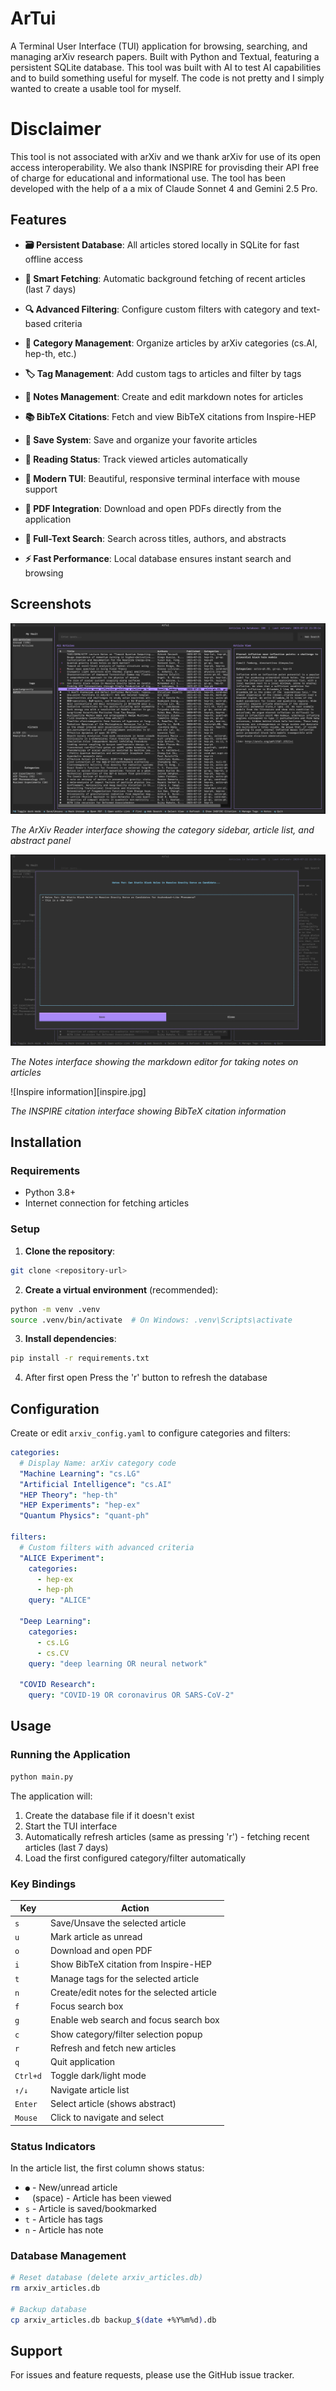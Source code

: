 # ArTui

A Terminal User Interface (TUI) application for browsing, searching, and managing arXiv research papers. Built with Python and Textual, featuring a persistent SQLite database. This tool was built with AI to test AI capabilities and to build something useful for myself. The code is not pretty and I simply wanted to create a usable tool for myself. 

# Disclaimer
This tool is not associated with arXiv and we thank arXiv for use of its open access interoperability. We also thank INSPIRE for provisding their API free of charge for educational and informational use. The tool has been developed with the help of a a mix of Claude Sonnet 4 and Gemini 2.5 Pro.
## Features

- **🗃️ Persistent Database**: All articles stored locally in SQLite for fast offline access
- **🚀 Smart Fetching**: Automatic background fetching of recent articles (last 7 days)
- **🔍 Advanced Filtering**: Configure custom filters with category and text-based criteria
- **📁 Category Management**: Organize articles by arXiv categories (cs.AI, hep-th, etc.)
- **🏷️ Tag Management**: Add custom tags to articles and filter by tags
- **📝 Notes Management**: Create and edit markdown notes for articles
- **📚 BibTeX Citations**: Fetch and view BibTeX citations from Inspire-HEP
- **💾 Save System**: Save and organize your favorite articles
- **📖 Reading Status**: Track viewed articles automatically
- **📱 Modern TUI**: Beautiful, responsive terminal interface with mouse support
- **📄 PDF Integration**: Download and open PDFs directly from the application
- **🔎 Full-Text Search**: Search across titles, authors, and abstracts

- **⚡ Fast Performance**: Local database ensures instant search and browsing

## Screenshots

![ArXiv Reader Screenshot](mainscreen.jpg)

*The ArXiv Reader interface showing the category sidebar, article list, and abstract panel*

![Notes Screenshot](notes.jpg)

*The Notes interface showing the markdown editor for taking notes on articles*

![Inspire information][inspire.jpg]

*The INSPIRE citation interface showing BibTeX citation information*



## Installation

### Requirements
- Python 3.8+
- Internet connection for fetching articles

### Setup

1. **Clone the repository**:
```bash
git clone <repository-url>
```

2. **Create a virtual environment** (recommended):
```bash
python -m venv .venv
source .venv/bin/activate  # On Windows: .venv\Scripts\activate
```

3. **Install dependencies**:
```bash
pip install -r requirements.txt
```
4. After first open
Press the 'r' button to refresh the database
## Configuration

Create or edit `arxiv_config.yaml` to configure categories and filters:

```yaml
categories:
  # Display Name: arXiv category code
  "Machine Learning": "cs.LG"
  "Artificial Intelligence": "cs.AI"
  "HEP Theory": "hep-th"
  "HEP Experiments": "hep-ex"
  "Quantum Physics": "quant-ph"

filters:
  # Custom filters with advanced criteria
  "ALICE Experiment":
    categories:
      - hep-ex
      - hep-ph
    query: "ALICE"
  
  "Deep Learning":
    categories:
      - cs.LG
      - cs.CV
    query: "deep learning OR neural network"
  
  "COVID Research":
    query: "COVID-19 OR coronavirus OR SARS-CoV-2"
```

## Usage

### Running the Application

```bash
python main.py
```

The application will:
1. Create the database file if it doesn't exist
2. Start the TUI interface
3. Automatically refresh articles (same as pressing 'r') - fetching recent articles (last 7 days)
4. Load the first configured category/filter automatically

### Key Bindings

| Key | Action |
|-----|--------|
| `s` | Save/Unsave the selected article |
| `u` | Mark article as unread |
| `o` | Download and open PDF |
| `i` | Show BibTeX citation from Inspire-HEP |
| `t` | Manage tags for the selected article |
| `n` | Create/edit notes for the selected article |
| `f` | Focus search box |
| `g` | Enable web search and focus search box |
| `c` | Show category/filter selection popup |
| `r` | Refresh and fetch new articles |
| `q` | Quit application |
| `Ctrl+d` | Toggle dark/light mode |
| `↑/↓` | Navigate article list |
| `Enter` | Select article (shows abstract) |
| `Mouse` | Click to navigate and select |

### Status Indicators

In the article list, the first column shows status:
- `●` - New/unread article
- ` ` (space) - Article has been viewed
- `s` - Article is saved/bookmarked
- `t` - Article has tags
- `n` - Article has note

### Database Management

```bash
# Reset database (delete arxiv_articles.db)
rm arxiv_articles.db

# Backup database
cp arxiv_articles.db backup_$(date +%Y%m%d).db
```

## Support

For issues and feature requests, please use the GitHub issue tracker. 
